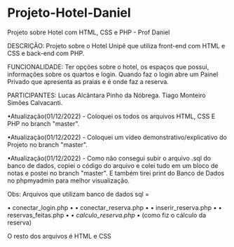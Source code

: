 # Projeto-Hotel-Daniel
Projeto sobre Hotel com HTML, CSS e PHP - Prof Daniel

DESCRIÇÃO: 
Projeto sobre o Hotel Unipê que utiliza front-end com HTML e CSS e back-end com PHP.

FUNCIONALIDADE:
Ter opções sobre o hotel, os espaços que possui, informações sobre os quartos e login. Quando faz o login abre um Painel Privado que apresenta as praias e é onde faz a reserva.

PARTICIPANTES:
Lucas Alcântara Pinho da Nóbrega.
Tiago Monteiro Simões Calvacanti.


•Atualização(01/12/2022) - Coloquei os todos os arquivos HTML, CSS E PHP no branch "master".

•Atualização(01/12/2022) - Coloquei um vídeo demonstrativo/explicativo do Projeto no branch "master".

•Atualização(01/12/2022) - Como não consegui subir o arquivo .sql do banco de dados, copiei o código do arquivo e colei tudo em um bloco de notas e postei no branch "master". E também tirei print do Banco de Dados no phpmyadmin para melhor visualização.

Obs: Arquivos que utilizam banco de dados sql = 

• conectar_login.php •
• conectar_reserva.php •
• inserir_reserva.php •
• reservas_feitas.php •
*• calculo_reserva.php •* (como fiz o cálculo da reserva)

O resto dos arquivos é HTML e CSS

